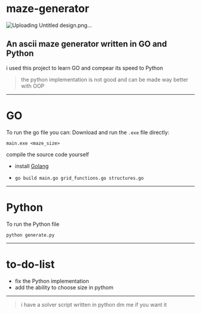 # maze-generator
![Uploading Untitled design.png…]()

An ascii maze generator written in GO and Python
---
i used this project to learn GO and compear its speed to Python 

> the python implementation is not good and can be made way better with OOP

---
# GO
To run the go file you can:
Download and run the `.exe` file directly:
```
main.exe <maze_size>
```

compile the source code yourself
- install [Golang](https://go.dev/doc/install)
- ```
  go build main.go grid_functions.go structures.go
  ```
---
# Python
To run the Python file
```
python generate.py
```

---

# to-do-list
- fix the Python implementation
- add the ability to choose size in pythom
---

> i have a solver script written in python dm me if you want it
  
